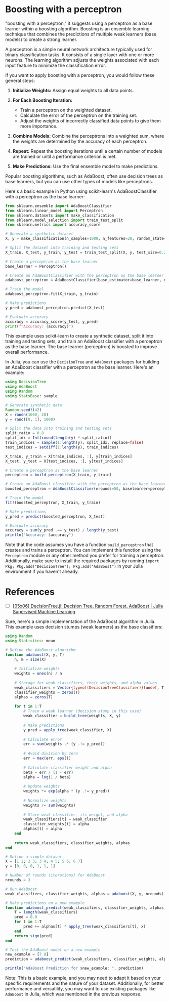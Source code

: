 # Boosting with a perceptron

"boosting with a perceptron," it suggests using a perceptron as a base learner within a boosting algorithm. Boosting is an ensemble learning technique that combines the predictions of multiple weak learners (base models) to create a strong learner.

A perceptron is a simple neural network architecture typically used for binary classification tasks. It consists of a single layer with one or more neurons. The learning algorithm adjusts the weights associated with each input feature to minimize the classification error.

If you want to apply boosting with a perceptron, you would follow these general steps:

1. **Initialize Weights:** Assign equal weights to all data points.

2. **For Each Boosting Iteration:**
   - Train a perceptron on the weighted dataset.
   - Calculate the error of the perceptron on the training set.
   - Adjust the weights of incorrectly classified data points to give them more importance.

3. **Combine Models:** Combine the perceptrons into a weighted sum, where the weights are determined by the accuracy of each perceptron.

4. **Repeat:** Repeat the boosting iterations until a certain number of models are trained or until a performance criterion is met.

5. **Make Predictions:** Use the final ensemble model to make predictions.

Popular boosting algorithms, such as AdaBoost, often use decision trees as base learners, but you can use other types of models like perceptrons.

Here's a basic example in Python using scikit-learn's AdaBoostClassifier with a perceptron as the base learner:

```python
from sklearn.ensemble import AdaBoostClassifier
from sklearn.linear_model import Perceptron
from sklearn.datasets import make_classification
from sklearn.model_selection import train_test_split
from sklearn.metrics import accuracy_score

# Generate a synthetic dataset
X, y = make_classification(n_samples=1000, n_features=20, random_state=42)

# Split the dataset into training and testing sets
X_train, X_test, y_train, y_test = train_test_split(X, y, test_size=0.2, random_state=42)

# Create a perceptron as the base learner
base_learner = Perceptron()

# Create an AdaBoostClassifier with the perceptron as the base learner
adaboost_perceptron = AdaBoostClassifier(base_estimator=base_learner, n_estimators=50, random_state=42)

# Train the model
adaboost_perceptron.fit(X_train, y_train)

# Make predictions
y_pred = adaboost_perceptron.predict(X_test)

# Evaluate accuracy
accuracy = accuracy_score(y_test, y_pred)
print(f"Accuracy: {accuracy}")
```

This example uses scikit-learn to create a synthetic dataset, split it into training and testing sets, and train an AdaBoost classifier with a perceptron as the base learner. The base learner (perceptron) is boosted to improve overall performance.

In Julia, you can use the `DecisionTree` and `AdaBoost` packages for building an AdaBoost classifier with a perceptron as the base learner. Here's an example:

```julia
using DecisionTree
using AdaBoost
using Random
using StatsBase: sample

# Generate synthetic data
Random.seed!(42)
X = randn(1000, 20)
y = rand([0, 1], 1000)

# Split the data into training and testing sets
split_ratio = 0.8
split_idx = Int(round(length(y) * split_ratio))
train_indices = sample(1:length(y), split_idx, replace=false)
test_indices = setdiff(1:length(y), train_indices)

X_train, y_train = X[train_indices, :], y[train_indices]
X_test, y_test = X[test_indices, :], y[test_indices]

# Create a perceptron as the base learner
perceptron = build_perceptron(X_train, y_train)

# Create an AdaBoost classifier with the perceptron as the base learner
boosted_perceptron = AdaBoostClassifier(nrounds=50, baselearner=perceptron)

# Train the model
fit!(boosted_perceptron, X_train, y_train)

# Make predictions
y_pred = predict(boosted_perceptron, X_test)

# Evaluate accuracy
accuracy = sum(y_pred .== y_test) / length(y_test)
println("Accuracy: $accuracy")
```

Note that the code assumes you have a function `build_perceptron` that creates and trains a perceptron. You can implement this function using the `Perceptron` module or any other method you prefer for training a perceptron. Additionally, make sure to install the required packages by running `import Pkg; Pkg.add("DecisionTree"); Pkg.add("AdaBoost")` in your Julia environment if you haven't already.

# References

- [ ] [[05x06] DecisionTree.jl: Decision Tree, Random Forest, AdaBoost | Julia Supervised Machine Learning](https://www.youtube.com/watch?v=XTApO31m3Xs)

Sure, here's a simple implementation of the AdaBoost algorithm in Julia. This example uses decision stumps (weak learners) as the base classifiers:

```julia
using Random
using Statistics: mean

# Define the AdaBoost algorithm
function adaboost(X, y, T)
    n, m = size(X)
    
    # Initialize weights
    weights = ones(n) / n
    
    # Storage for weak classifiers, their weights, and alpha values
    weak_classifiers = Vector{typeof(DecisionTreeClassifier)}(undef, T)
    classifier_weights = zeros(T)
    alphas = zeros(T)
    
    for t in 1:T
        # Train a weak learner (decision stump in this case)
        weak_classifier = build_tree(weights, X, y)
        
        # Make predictions
        y_pred = apply_tree(weak_classifier, X)
        
        # Calculate error
        err = sum(weights .* (y .!= y_pred))
        
        # Avoid division by zero
        err = max(err, eps())
        
        # Calculate classifier weight and alpha
        beta = err / (1 - err)
        alpha = log(1 / beta)
        
        # Update weights
        weights *= exp(alpha * (y .!= y_pred))
        
        # Normalize weights
        weights /= sum(weights)
        
        # Store weak classifier, its weight, and alpha
        weak_classifiers[t] = weak_classifier
        classifier_weights[t] = alpha
        alphas[t] = alpha
    end
    
    return weak_classifiers, classifier_weights, alphas
end

# Define a simple dataset
X = [1 2; 2 3; 3 4; 4 5; 5 6; 6 7]
y = [0, 0, 0, 1, 1, 1]

# Number of rounds (iterations) for AdaBoost
nrounds = 3

# Run AdaBoost
weak_classifiers, classifier_weights, alphas = adaboost(X, y, nrounds)

# Make predictions on a new example
function adaboost_predict(weak_classifiers, classifier_weights, alphas, x)
    T = length(weak_classifiers)
    pred = 0.0
    for t in 1:T
        pred += alphas[t] * apply_tree(weak_classifiers[t], x)
    end
    return sign(pred)
end

# Test the AdaBoost model on a new example
new_example = [7 8]
prediction = adaboost_predict(weak_classifiers, classifier_weights, alphas, new_example)

println("AdaBoost Prediction for $new_example: ", prediction)
```

Note: This is a basic example, and you may need to adapt it based on your specific requirements and the nature of your dataset. Additionally, for better performance and versatility, you may want to use existing packages like `AdaBoost` in Julia, which was mentioned in the previous response.

